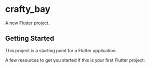 # crafty_bay

A new Flutter project.

## Getting Started

This project is a starting point for a Flutter application.

A few resources to get you started if this is your first Flutter project:

